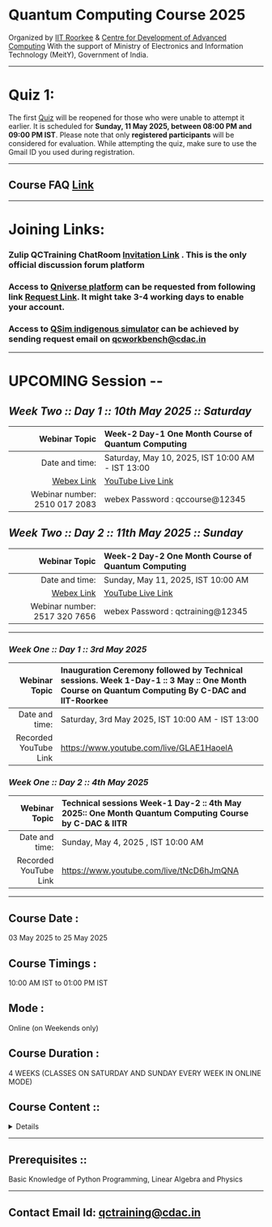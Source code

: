 
# Quantum Computing Course 2025

Organized by [IIT Roorkee](https://www.iitr.ac.in/) & [Centre for Development of Advanced Computing](https://www.cdac.in/) With the support of Ministry of Electronics and Information Technology (MeitY), Government of India.

------------------------------------------------------------
# Quiz 1:
The first [Quiz](https://forms.gle/Xo5T9Ysx3YhEWgGB9) will be reopened for those who were unable to attempt it earlier. It is scheduled for **Sunday, 11 May 2025, between 08:00 PM and 09:00 PM IST**.
Please note that only **registered participants** will be considered for evaluation. While attempting the quiz, make sure to use the Gmail ID you used during registration.

------------------------------------------------------------
## Course FAQ [Link](http://bit.ly/4lZrLqA)
--------------------------------------------------------------
# Joining Links:

### Zulip QCTraining ChatRoom [Invitation Link](https://qc-training-cdac.zulipchat.com/join/rg42m57vtdlja7e5jtfbq5ce/) . This is the only official discussion forum platform
### Access to [Qniverse platform](https://qniverse.in/) can be requested from following link [Request Link](https://qniverse.in/getting-access-qniverse/). It might take 3-4 working days to enable your account.
### Access to [QSim indigenous simulator](https://qctoolkit.in/qsim-get-access/)  can be achieved by sending request email on qcworkbench@cdac.in
-----------------------------------------------------
# UPCOMING Session --
## *Week Two :: Day 1 :: 10th May 2025 :: Saturday* 

| Webinar Topic   | Week-2 Day-1 One Month Course of Quantum Computing|
| -------------: | :------------- |
| Date and time: | Saturday, May 10, 2025, IST 10:00 AM - IST 13:00   |
| [Webex Link](https://quantumacc.webex.com/quantumacc/j.php?MTID=m1ce90f9d1048eb83db647bebec4ae9f9)| [YouTube Live Link](https://youtube.com/live/MCOyY4O7Z0c )
| Webinar number: 2510 017 2083 | webex Password :  qccourse@12345 |

## *Week Two :: Day 2 :: 11th May 2025 :: Sunday*

| Webinar Topic   | Week-2 Day-2 One Month Course of Quantum Computing|
| -------------: | :------------- |
| Date and time: | Sunday, May 11, 2025, IST 10:00 AM  |
| [Webex Link](https://quantumacc.webex.com/quantumacc/j.php?MTID=ma55030ddce980700aed3be274ae1af77)| [YouTube Live Link](https://youtube.com/live/kG5Lq5khWn4)
| Webinar number:  2517 320 7656 | webex Password :  qctraining@12345 |
------------------------------------------------------------------------------------------------
### *Week One :: Day 1 :: 3rd May 2025* 
 

| Webinar Topic   | Inauguration Ceremony followed by Technical sessions. Week 1-Day-1 :: 3 May :: One Month Course on Quantum Computing By C-DAC and IIT-Roorkee|
| -------------: | :------------- |
| Date and time: | Saturday, 3rd May 2025, IST 10:00 AM - IST 13:00 |
|Recorded YouTube Link  |https://www.youtube.com/live/GLAE1HaoelA  |


### *Week One :: Day 2 :: 4th May 2025* 

| Webinar Topic   | Technical sessions Week-1 Day-2 :: 4th May 2025:: One Month Quantum Computing Course by C-DAC & IITR |
| -------------: | :------------- |
| Date and time: | Sunday, May 4, 2025 , IST 10:00 AM |
| Recorded YouTube Link  |https://www.youtube.com/live/tNcD6hJmQNA    |

__________________________________________
## Course Date : 
03 May 2025 to 25 May 2025

## Course Timings : 
10:00 AM IST to 01:00 PM IST

## Mode : 
Online (on Weekends only)

## Course Duration :
4 WEEKS (CLASSES ON SATURDAY AND SUNDAY EVERY WEEK IN ONLINE MODE)

## Course Content ::

<Details>
  
#### Week 1 :: Introduction & Basic operations:
• Intro to qubits, Single qubit states, vector spaces and bases. 

• Basics instructions on using Quantum Simulators with examples.

• Quantum gates (single qubit), Multi qubit states, Entanglement and Teleportation.

• Quantum Simulators examples on Teleportation and Superdense coding.

#### Week 2 :: Multi qubit transformations & Boolean Functions:

• Multi qubit computational basis, Multi qubit gates/measurements, Universal quantum gates and approximation of quantum gates.

• Quantum Simulators examples for topics covered.

• Quantum versions of classical operations, reversible classical gates, Boolean function oracles (construction and complexity).

• Quantum Simulators examples for topics covered.


#### Week 3 :: Basic quantum algorithms:
• Deutsch and Deutsch algorithm (with a few comments on the quantum advantage)

• Quantum Simulators demonstration of the algorithm.

• Simon’s algorithm (with a few comments on hybrid quantum algorithms) 

• Quantum Simulators demonstration of the algorithm.


#### Week 4 :: Advanced quantum algorithms & QML:

• Grover’s search algorithm, Harrow–Hassidim–Lloyd (HHL) algorithm, VQE algorithm etc.

• Introduction to QSim

• Quantum Machine Learning

</Details>

---------------------------

## Prerequisites ::
Basic Knowledge of Python Programming, Linear Algebra and Physics

---------------------------

## Contact Email Id: qctraining@cdac.in
